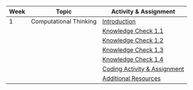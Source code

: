  | Week | Topic                  | Activity & Assignment |
|------|------------------------|-----------------------|
| 1    | Computational Thinking | [Introduction](./Introduction.pdf)         |
|      |                        | [Knowledge Check 1.1](https://docs.google.com/forms/d/e/1FAIpQLScrowB0PIu2jDx1uzMJ8fCJMPMD7GwJR1-o4grd3-OlNW3xyw/viewform?usp=pp_url&entry.366340186=Text+editor&entry.1779989097=value&entry.1998212612=Closing+tag&entry.876973210=attribute&entry.956023719=Opening+tag&entry.937747933=To+aid+with+accessibility&entry.937747933=To+keep+the+code+more+readable+and+digestible+to+developers&entry.937747933=To+tell+the+browser+the+structure+and+presentation+of+your+webpage&entry.1908074813=Option+3)  |
|      |                        | [Knowledge Check 1.2](https://docs.google.com/forms/d/e/1FAIpQLSfwQMe1WZ-MApSwmU7x3afFZSFQdwQpXxHdR-lu49ZeZDW2MQ/viewform?usp=pp_url&entry.366340186=Arrays+-+var+italianFood+%3D+%5B%22pasta%22,+%22stromboli%22,+%22lasagna%22%5D&entry.366340186=Functions+-+var+toDoList+%3D+function+listTasksf()+%7B+tasks+%7D;&entry.366340186=Objects+-+var+favoriteFood+%3D+%7B+Italian:+%22stromboli%22,+Mexican:+%22tacos%22,+Greek:+%22gyros%22%7D;&entry.358902704=An+ordered+list&entry.721905468=Conditional&entry.251332896=Not+a+Conditional.&entry.2052234976=A+function&entry.216311171=Add+a+line+of++counter+%3D+counter+%2B1+inside+the+while+loop+to+fix+it)  |
|      |                        | [Knowledge Check 1.3](https://docs.google.com/forms/d/e/1FAIpQLSc-o02ZIUFR7f3jDGLh3K1P4nr1oqoftOhq0SYVKFdD-Wx4-g/viewform)  |
|      |                        | [Knowledge Check 1.4](https://docs.google.com/forms/d/e/1FAIpQLSeaCxeBMx1ThEeciV1fasrzutUt4ZfuQWRfkgDuTJcQRjlUBA/viewform)  |
|      |                        | [Coding Activity & Assignment](https://classroom.github.com/a/L1g8nYwS)       |
|      |                        | [Additional Resources](./Additional%20Resources.pdf)  |
